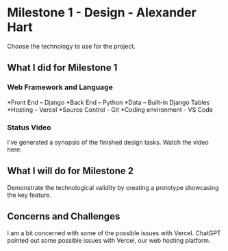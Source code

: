 # Milestone 1 - Design - Alexander Hart

Choose the technology to use for the project.

## What I did for Milestone 1

### Web Framework and Language

*Front End – Django
*Back End – Python
*Data – Built-in Django Tables
*Hosting – Vercel
*Source Control - Git
*Coding environment - VS Code 

### Status Video 

I've generated a synopsis of the finished design tasks. Watch the video here:

## What I will do for Milestone 2

Demonstrate the technological validity by creating a prototype showcasing the key feature.

## Concerns and Challenges

I am a bit concerned with some of the possible issues with Vercel. ChatGPT pointed out some possible issues with Vercel, our web hosting platform.
